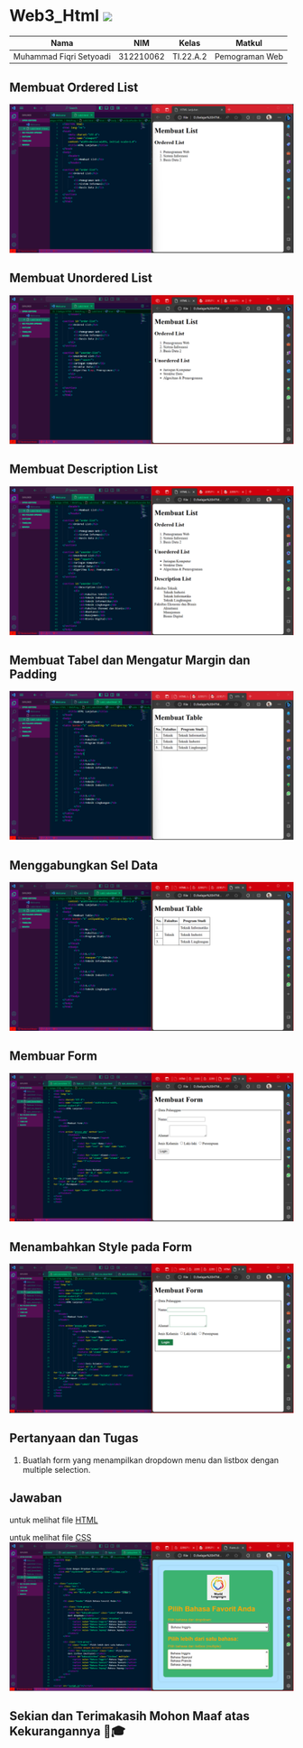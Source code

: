 # Web3_Html <img src=https://www.impingesolutions.com/wp-content/uploads/2022/07/html_css_logos.svg width ="130px">
|**Nama**|**NIM**|**Kelas**|**Matkul**|
|----|---|-----|------|
|Muhammad Fiqri Setyoadi|312210062|TI.22.A.2|Pemograman Web|

## Membuat Ordered List
![img](SS/SS1.png)

## Membuat Unordered List
![img](SS/SS2.png)

## Membuat Description List
![img](SS/SS3.png)

## Membuat Tabel dan Mengatur Margin dan Padding
![img](SS/SS4.png)

## Menggabungkan Sel Data
![img](SS/SS5.png)

## Membuar Form
![img](SS/SS6.png)

## Menambahkan Style pada Form
![img](SS/SS7.png)

## Pertanyaan dan Tugas
1. Buatlah form yang menampilkan dropdown menu dan listbox dengan multiple selection.

## Jawaban 
untuk melihat file  [HTML](Listbox.html)

untuk melihat file  [CSS](Listbox.css)
![img](SS/SS8.png)

## Sekian dan Terimakasih Mohon Maaf atas Kekurangannya 🙏🎓
